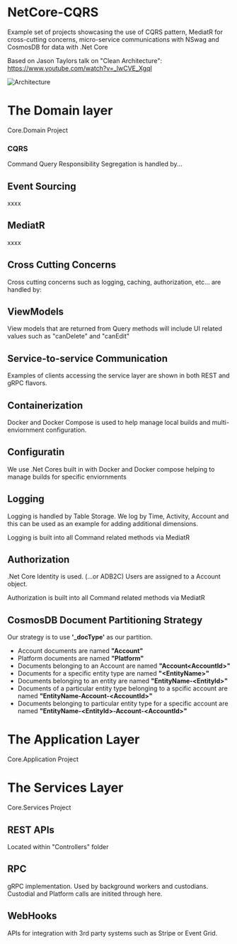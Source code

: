 # NetCore-CQRS
Example set of projects showcasing the use of CQRS pattern, MediatR for cross-cutting concerns, micro-service communications with NSwag and CosmosDB for data with .Net Core

Based on Jason Taylors talk on "Clean Architecture": https://www.youtube.com/watch?v=_lwCVE_XgqI

![Architecture](https://github.com/INNVTV/NetCore-CQRS/blob/master/_docs/imgs/clean-architecture.png)

# The Domain layer
 Core.Domain Project
 
### CQRS

Command Query Responsibility Segregation is handled by...

## Event Sourcing
xxxx

## MediatR
xxxx

## Cross Cutting Concerns
Cross cutting concerns such as logging, caching, authorization, etc... are handled by:

## ViewModels
View models that are returned from Query methods will include UI related values such as "canDelete" and "canEdit"

## Service-to-service Communication
Examples of clients accessing the service layer are shown in both REST and gRPC flavors.

## Containerization
Docker and Docker Compose is used to help manage local builds and multi-enviornment configuration.

## Configuratin
We use .Net Cores built in with Docker and Docker compose helping to manage builds for specific enviornments

## Logging
Logging is handled by Table Storage. We log by Time, Activity, Account and this can be used as an example for adding additional dimensions.

Logging is built into all Command related methods via MediatR

## Authorization
.Net Core Identity is used. (...or ADB2C) Users are assigned to a Account object.

Authorization is built into all Command related methods via MediatR

## CosmosDB Document Partitioning Strategy
Our strategy is to use **'_docType'** as our partition.

 * Account documents are named **"Account"**
 * Platform documents are named **"Platform"**
 * Documents belonging to an Account are named **"Account\<AccountId\>"**
 * Documents for a specific entity type are named **"\<EntityName\>"**
 * Documents belonging to an entity are named **"EntityName-\<EntityId\>"**
 * Documents of a particular entity type belonging to a spcific account are named **"EntityName-Account-\<AccountId\>"**
 * Documents belonging to particular entity type for a specific account are named **"EntityName-\<EntityId\>-Account-\<AccountId\>"**
 
 # The Application Layer
 Core.Application Project
 
 # The Services Layer
 Core.Services Project
 
 ## REST APIs
 Located within "Controllers" folder
 
 ## RPC
gRPC implementation. Used by background workers and custodians. Custodial and Platform calls are initited through here.

## WebHooks
APIs for integration with 3rd party systems such as Stripe or Event Grid.
 
